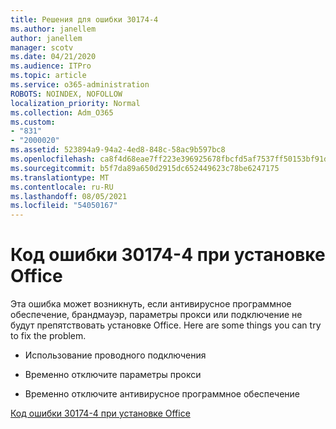 ```yaml
---
title: Решения для ошибки 30174-4
ms.author: janellem
author: janellem
manager: scotv
ms.date: 04/21/2020
ms.audience: ITPro
ms.topic: article
ms.service: o365-administration
ROBOTS: NOINDEX, NOFOLLOW
localization_priority: Normal
ms.collection: Adm_O365
ms.custom:
- "831"
- "2000020"
ms.assetid: 523894a9-94a2-4ed8-848c-58ac9b597bc8
ms.openlocfilehash: ca8f4d68eae7ff223e396925678fbcfd5af7537ff50153bf91d35ed04b41b554
ms.sourcegitcommit: b5f7da89a650d2915dc652449623c78be6247175
ms.translationtype: MT
ms.contentlocale: ru-RU
ms.lasthandoff: 08/05/2021
ms.locfileid: "54050167"
---
```

# <a name="error-code-30174-4-when-installing-office"></a>Код ошибки 30174-4 при установке Office

Эта ошибка может возникнуть, если антивирусное программное обеспечение, брандмауэр, параметры прокси или подключение не будут препятствовать установке Office. Here are some things you can try to fix the problem.
  
- Использование проводного подключения

- Временно отключите параметры прокси

- Временно отключите антивирусное программное обеспечение

[Код ошибки 30174-4 при установке Office](https://support.office.com/article/5d5551db-266f-47b3-93fc-d51c2e8f4c0b?wt.mc_id=Alchemy_ClientDIA)
  